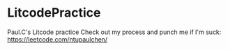 # LitcodePractice
Paul.C's Litcode practice
Check out my process and punch me if I'm suck: https://leetcode.com/ntupaulchen/
